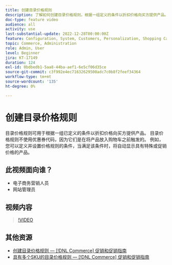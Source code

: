 ```yaml
---
title: 创建目录价格规则
description: 了解如何创建目录价格规则，根据一组定义的条件以折扣价格向买方提供产品。
doc-type: feature video
audience: all
activity: use
last-substantial-update: 2022-12-28T00:00:00Z
feature: Configuration, System, Customers, Personalization, Shopping Cart, Price Rules
topic: Commerce, Administration
role: Admin, User
level: Beginner
jira: KT-17149
duration: 124
exl-id: 0bdbedb1-5aa8-44ba-aef1-6e5cf06d35ce
source-git-commit: c3f992e4ec71632629500adc7c0b8f2feef34364
workflow-type: tm+mt
source-wordcount: '135'
ht-degree: 0%

---
```


# 创建目录价格规则

目录价格规则可用于根据一组已定义的条件以折扣价格向买方提供产品。 目录价格规则不使用优惠券代码，因为它们是在将产品放入购物车之前触发的。 例如，您可以定义并设置价格规则的条件，当满足该条件时，将自动显示具有特殊或促销价格的产品。

## 此视频面向谁？

- 电子商务营销人员
- 网站管理员

## 视频内容

>[!VIDEO](https://video.tv.adobe.com/v/343834?quality=12&learn=on)

## 其他资源

- [创建目录价格规则 —  [!DNL Commerce] 促销和促销指南](https://experienceleague.adobe.com/docs/commerce-admin/marketing/promotions/catalog-rules/price-rules-catalog-create.html?lang=zh-Hans)
- [具有多个SKU的目录价格规则 —  [!DNL Commerce] 促销和促销指南](https://experienceleague.adobe.com/docs/commerce-admin/marketing/promotions/catalog-rules/price-rule-multiple-sku.html?lang=zh-Hans)
